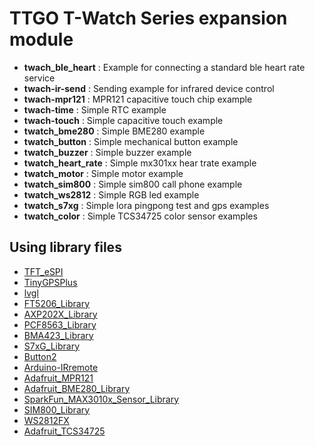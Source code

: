 TTGO T-Watch Series expansion module
====================================

- **twach_ble_heart** : Example for connecting a standard ble heart rate service
- **twach-ir-send** : Sending example for infrared device control
- **twach-mpr121** : MPR121 capacitive touch chip example
- **twach-time** : Simple RTC example
- **twach-touch** : Simple capacitive touch example
- **twatch_bme280** : Simple BME280 example
- **twatch_button** :  Simple mechanical button example
- **twatch_buzzer** : Simple buzzer example
- **twatch_heart_rate** : Simple mx301xx hear trate example
- **twatch_motor** :    Simple motor example
- **twatch_sim800** : Simple sim800 call phone example
- **twatch_ws2812** : Simple RGB led example
- **twatch_s7xg** : Simple lora pingpong test and gps examples
- **twatch_color** : Simple TCS34725 color sensor examples



##  Using library files
- [TFT_eSPI](https://github.com/lewisxhe/TFT_eSPI)
- [TinyGPSPlus](https://github.com/mikalhart/TinyGPSPlus)
- [lvgl](https://github.com/lewisxhe/lvgl)
- [FT5206_Library](https://github.com/lewisxhe/FT5206_Library)
- [AXP202X_Library](https://github.com/lewisxhe/AXP202X_Library)
- [PCF8563_Library](https://github.com/lewisxhe/PCF8563_Library)
- [BMA423_Library](https://github.com/lewisxhe/BMA423_Library)
- [S7xG_Library](https://github.com/lewisxhe/S7xG_Library)
- [Button2](https://github.com/lewisxhe/Button2)
- [Arduino-IRremote](https://github.com/lewisxhe/Arduino-IRremote)
- [Adafruit_MPR121](https://github.com/lewisxhe/Adafruit_MPR121)
- [Adafruit_BME280_Library](https://github.com/adafruit/Adafruit_BME280_Library)
- [SparkFun_MAX3010x_Sensor_Library](https://github.com/sparkfun/SparkFun_MAX3010x_Sensor_Library)
- [SIM800_Library](https://github.com/lewisxhe/SIM800_Library)
- [WS2812FX](https://github.com/kitesurfer1404/WS2812FX)
- [Adafruit_TCS34725](https://github.com/adafruit/Adafruit_TCS34725)